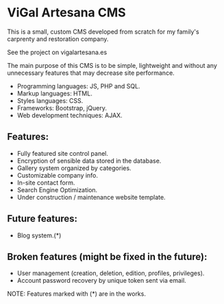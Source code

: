 # ViGal Artesana CMS
This is a small, custom CMS developed from scratch for my family's carprenty and restoration company.

See the project on vigalartesana.es

The main purpose of this CMS is to be simple, lightweight and without any unnecessary features that may decrease site performance.

- Programming languages: JS, PHP and SQL.
- Markup languages: HTML.
- Styles languages: CSS.
- Frameworks: Bootstrap, jQuery.
- Web development techniques: AJAX.

## Features:
- Fully featured site control panel.
- Encryption of sensible data stored in the database.
- Gallery system organized by categories.
- Customizable company info.
- In-site contact form.
- Search Engine Optimization.
- Under construction / maintenance website template.

## Future features:
- Blog system.(*)

## Broken features (might be fixed in the future):
- User management (creation, deletion, edition, profiles, privileges).
- Account password recovery by unique token sent via email.

NOTE: Features marked with (*) are in the works.
